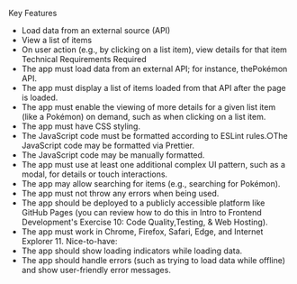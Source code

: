 Key Features
- Load data from an external source (API)
- View a list of items
- On user action (e.g., by clicking on a list item), view details for that item
Technical Requirements Required
- The app ​must​ load data from an external API; for instance, the ​Pokémon API​.
- The app ​must​ display a list of items loaded from that API after the page is loaded.
- The app ​must​ enable the viewing of more details for a given list item (like a Pokémon) on demand, such as when clicking on a list item.
- The app ​must​ have CSS styling.
- The JavaScript code ​must​ be formatted according to ESLint rules.○The JavaScript code ​may​ be formatted via Prettier.
- The JavaScript code ​may​ be manually formatted.
- The app ​must​ use at least one additional complex UI pattern, such as a modal, for details or touch interactions.
- The app ​may​ allow searching for items (e.g., searching for Pokémon).
- The app ​must not​ throw any errors when being used.
- The app ​should​ be deployed to a publicly accessible platform like GitHub Pages (you can review how to do this in Intro to Frontend Development's ​Exercise 10: Code Quality,Testing, & Web Hosting​).
- The app ​must​ work in Chrome, Firefox, Safari, Edge, and Internet Explorer 11.
Nice-to-have:
- The app ​should ​show loading indicators while loading data.
- The app ​should​ handle errors (such as trying to load data while offline) and show user-friendly error messages.